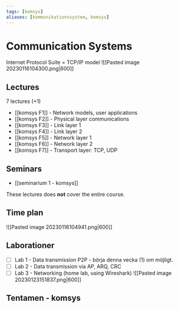 ```yaml
---
tags: [komsys]
aliases: [kommunikationssystem, komsys]
---
```

# Communication Systems

Internet Protocol Suite = TCP/IP model
![[Pasted image 20230116104300.png|600]]

## Lectures
7 lectures (+1)
- [[komsys F1]] - Network models, user applications
- [[komsys F2]] - Physical layer communications
- [[komsys F3]] - Link layer 1
- [[komsys F4]] - Link layer 2
- [[komsys F5]] - Network layer 1
- [[komsys F6]] - Network layer 2
- [[komsys F7]] - Transport layer: TCP, UDP

## Seminars
- [[seminarium 1 - komsys]]

These lectures does **not** cover the entire course. 

## Time plan
![[Pasted image 20230116104941.png|600]]

## Laborationer
- [ ] Lab 1 - Data transmission P2P - börja denna vecka (1) om möjligt.
- [ ] Lab 2 - Data transmission via AP, ARQ, CRC
- [ ] Lab 3 - Networking (home lab, using Wireshark)
![[Pasted image 20230123151837.png|600]]

## Tentamen - komsys